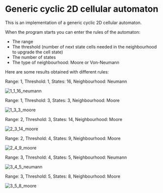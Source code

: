 # Generic cyclic 2D cellular automaton

This is an implementation of a generic cyclic 2D cellular automaton.

When the program starts you can enter the rules of the automaton:
- The range
- The threshold (number of next state cells needed in the neighbourhood to upgrade the cell state)
- The number of states
- The type of neighbourhood: Moore or Von-Neumann

Here are some results obtained with different rules: 

Range: 1, Threshold: 1, States: 16, Neighbourhood: Neumann

![1_1_16_neumann](1_1_16_neumann.gif)

Range: 1, Threshold: 3, States: 3, Neighbourhood: Moore

![1_3_3_moore](1_3_3_moore.gif)

Range: 2, Threshold: 3, States: 14, Neighbourhood: Moore

![2_3_14_moore](2_3_14_moore.gif)

Range: 2, Threshold: 4, States: 9, Neighbourhood: Moore

![2_4_9_moore](2_4_9_moore.gif)

Range: 3, Threshold: 4, States: 5, Neighbourhood: Neumann

![3_4_5_neumann](3_4_5_neumann.gif)

Range: 3, Threshold: 5, States: 8, Neighbourhood: Moore

![3_5_8_moore](3_5_8_moore.gif)

